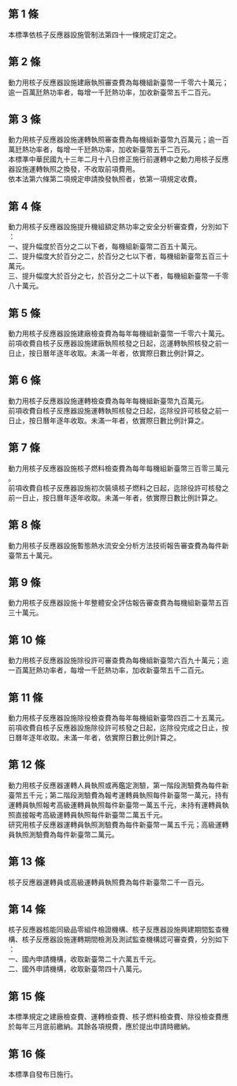 第 1 條
-------
本標準依核子反應器設施管制法第四十一條規定訂定之。

第 2 條
-------
動力用核子反應器設施建廠執照審查費為每機組新臺幣一千零六十萬元；  
逾一百萬瓩熱功率者，每增一千瓩熱功率，加收新臺幣五千二百元。

第 3 條
-------
動力用核子反應器設施運轉執照審查費為每機組新臺幣九百萬元；逾一百  
萬瓩熱功率者，每增一千瓩熱功率，加收新臺幣五千二百元。  
本標準中華民國九十三年二月十八日修正施行前運轉中之動力用核子反應  
器設施運轉執照之換發，不收取前項費用。  
依本法第六條第二項規定申請換發執照者，依第一項規定收費。

第 4 條
-------
動力用核子反應器設施提升機組額定熱功率之安全分析審查費，分別如下  
：  
一、提升幅度於百分之二以下者，每機組新臺幣二百五十萬元。  
二、提升幅度大於百分之二，於百分之七以下者，每機組新臺幣五百三十  
    萬元。  
三、提升幅度大於百分之七，於百分之二十以下者，每機組新臺幣一千零  
    八十萬元。

第 5 條
-------
動力用核子反應器設施建廠檢查費為每年每機組新臺幣一千零六十萬元。  
前項收費自核子反應器設施建廠執照核發之日起，迄運轉執照核發之前一  
日止，按日曆年逐年收取。未滿一年者，依實際日數比例計算之。

第 6 條
-------
動力用核子反應器設施運轉檢查費為每年每機組新臺幣九百萬元。  
前項收費自核子反應器設施運轉執照核發之日起，迄除役許可核發之前一  
日止，按日曆年逐年收取。未滿一年者，依實際日數比例計算之。

第 7 條
-------
動力用核子反應器設施核子燃料檢查費為每年每機組新臺幣三百零三萬元  
。  
前項收費自核子反應器設施初次裝填核子燃料之日起，迄除役許可核發之  
前一日止，按日曆年逐年收取。未滿一年者，依實際日數比例計算之。

第 8 條
-------
動力用核子反應器設施暫態熱水流安全分析方法技術報告審查費為每件新  
臺幣五十萬元。

第 9 條
-------
動力用核子反應器設施十年整體安全評估報告審查費為每機組新臺幣五百  
三十萬元。

第 10 條
--------
動力用核子反應器設施除役許可審查費為每機組新臺幣六百九十萬元；逾  
一百萬瓩熱功率者，每增一千瓩熱功率，加收新臺幣五千二百元。

第 11 條
--------
動力用核子反應器設施除役檢查費為每年每機組新臺幣四百二十五萬元。  
前項收費自核子反應器設施除役許可核發之日起，迄除役完成之日止，按  
日曆年逐年收取。未滿一年者，依實際日數比例計算之。

第 12 條
--------
動力用核子反應器運轉人員執照或再鑑定測驗，第一階段測驗費為每件新  
臺幣五千元；第二階段測驗費為報考運轉員執照每件新臺幣一萬元，持有  
運轉員執照報考高級運轉員執照每件新臺幣一萬五千元，未持有運轉員執  
照直接報考高級運轉員執照每件新臺幣二萬五千元。  
研究用核子反應器運轉員執照測驗費為每件新臺幣一萬五千元；高級運轉  
員執照測驗費為每件新臺幣二萬元。

第 13 條
--------
核子反應器運轉員或高級運轉員執照費為每件新臺幣二千一百元。

第 14 條
--------
核子反應器核能同級品零組件檢證機構、核子反應器設施興建期間監查機  
構、核子反應器設施運轉期間檢測及測試監查機構認可審查費，分別如下  
：  
一、國內申請機構，收取新臺幣二十六萬五千元。  
二、國外申請機構，收取新臺幣四十八萬元。

第 15 條
--------
本標準規定之建廠檢查費、運轉檢查費、核子燃料檢查費、除役檢查費應  
於每年三月底前繳納。其餘各項規費，應於提出申請時繳納。

第 16 條
--------
本標準自發布日施行。

